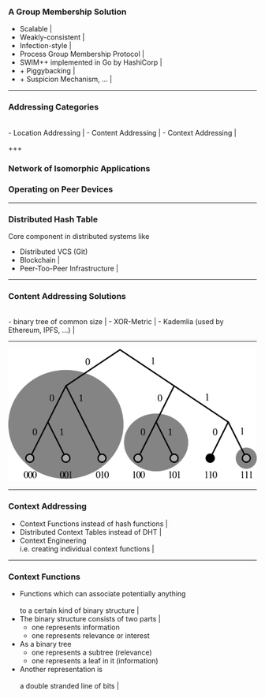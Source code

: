 ### A Group Membership Solution

- Scalable |
- Weakly-consistent |
- Infection-style |
- Process Group Membership Protocol |
- SWIM++ implemented in Go by HashiCorp |
- \+ Piggybacking |
- \+ Suspicion Mechanism, ... |

---
### Addressing Categories
<br>
- Location Addressing |
- Content Addressing |
- Context Addressing |

+++
### Network of Isomorphic Applications <br>
### Operating on Peer Devices

---
### Distributed Hash Table

Core component in distributed systems like

- Distributed VCS (Git)
- Blockchain |
- Peer-Too-Peer Infrastructure |

---
### Content Addressing Solutions
<br>
- binary tree of common size |
- XOR-Metric |
- Kademlia (used by Ethereum, IPFS, ...) |

---

![Kademlia](assets/image/kademlia.png)

--- 
### Context Addressing 

- Context Functions instead of hash functions |
- Distributed Context Tables instead of DHT |
- Context Engineering <br>    i.e. creating individual context functions |


--- 
### Context Functions 

- Functions which can associate potentially anything <br>    
to a certain kind of binary structure |
- The binary structure consists of two parts |
    - one represents information
    - one represents relevance or interest
- As a binary tree
    - one represents a subtree (relevance)
    - one represents a leaf in it (information)
- Another representation is <br>    
a double stranded line of bits  |
  


